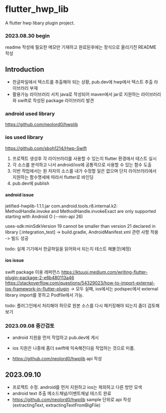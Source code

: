 # flutter_hwp_lib

A flutter hwp libary plugin project.

### 2023.08.30 begin
readme 작성에 필요한 메모만 기재하고 완료된후에는 정식으로 올리기전 README 작성

## Introduction
 - 한글파일에서 텍스트를 추출해야 되는 상황, pub.dev에 hwp에서 텍스트 추출 라이브러리 부재
 - 활용가능 라이브러리 서치 java로 작성되어 maven에서 jar로 지원하는 라이브러리와 
   swift로 작성된 package 라이브러리 발견

### android used library
https://github.com/neolord0/hwplib

### ios used library
https://github.com/sboh1214/Hwp-Swift

1. 프로젝트 생성후 각 라이브러리를 사용할 수 있는지 flutter 환경에서 테스트 실시
2. 각 소스를 분석하고 나서 android/ios에 공통적으로 사용할 수 있는 함수 도출
3. 이번 작업에서는 원 저자의 소스를 내가 수정할 일은 없으며 단지 라이브러리에서 지원하는
   함수명세에 따라서 flutter로 바인딩
4. pub.dev에 publish

#### android issue

jetified-hwplib-1.1.1.jar 
com.android.tools.r8.internal.k2: 
MethodHandle.invoke and MethodHandle.invokeExact are 
only supported starting with Android O (--min-api 26)

uses-sdk:minSdkVersion 19 cannot be smaller than version 21
declared in library [:integration_test] 
-> build.gradle, AndroidManifest.xml 관련 사항 적용
-> 빌드 성공

todo: 실제 기기에서 한글파일을 읽어와서 되는지 테스트 해볼것(예정)

#### ios issue

swift package 이용 레퍼런스
https://ktuusj.medium.com/writing-flutter-plugin-package-2-e6b480113a46
https://stackoverflow.com/questions/54329023/how-to-import-external-ios-framework-in-flutter-plugin
-> 모두 실패, ios에서는 podspec에서 external library import를 못하고 Podfile에서 가능.

todo: 플러그인에서 처리해야 하므로 원본 소스를 다시 패키징해야 되는지 좀더 검토해보기

### 2023.09.08 중간검토
* android 지원을 먼저 작업하고 pub.dev에 게시
* ios 지원은 나중에 좀더 swift에 익숙해진다음 작업하는 것으로 미룸.

* https://github.com/neolord0/hwplib api 작성

## 2023.09.10 
* 프로젝트 수정. android를 먼저 지원하고 ios는 제외하고 다른 방안 모색
* android text 추출 메소드채널/이벤트채널 테스트 완료
* https://github.com/neolord0/hwplib sample 단위로 api 작성(extractingText, extractingTextFromBigFile)
